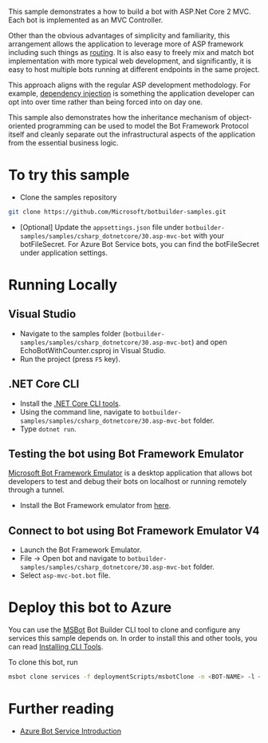 ﻿This sample demonstrates a how to build a bot with ASP.Net Core 2 MVC. Each bot is implemented as an MVC Controller.

Other than the obvious advantages of simplicity and familiarity, this arrangement allows the application to leverage more of ASP framework including such things as [routing](https://docs.microsoft.com/en-us/aspnet/core/fundamentals/routing?view=aspnetcore-2.1).
It is also easy to freely mix and match bot implementation with more typical web development, and significantly, it is easy to host multiple bots running at different endpoints in the same project.

This approach aligns with the regular ASP development methodology. For example, [dependency injection](https://docs.microsoft.com/en-us/aspnet/core/fundamentals/dependency-injection?view=aspnetcore-2.1) is something the application developer can opt into over time rather than being forced into on day one.

This sample also demonstrates how the inheritance mechanism of object-oriented programming can be used to model the Bot Framework Protocol itself and cleanly separate out the infrastructural aspects of the application from the essential business logic.

# To try this sample
- Clone the samples repository
```bash
git clone https://github.com/Microsoft/botbuilder-samples.git
```
- [Optional] Update the `appsettings.json` file under `botbuilder-samples/samples/csharp_dotnetcore/30.asp-mvc-bot` with your botFileSecret.  For Azure Bot Service bots, you can find the botFileSecret under application settings.
# Running Locally
## Visual Studio
- Navigate to the samples folder (`botbuilder-samples/samples/csharp_dotnetcore/30.asp-mvc-bot`) and open EchoBotWithCounter.csproj in Visual Studio.
- Run the project (press `F5` key).

## .NET Core CLI
- Install the [.NET Core CLI tools](https://docs.microsoft.com/en-us/dotnet/core/tools/?tabs=netcore2x). 
- Using the command line, navigate to `botbuilder-samples/samples/csharp_dotnetcore/30.asp-mvc-bot` folder.
- Type `dotnet run`.

## Testing the bot using Bot Framework Emulator
[Microsoft Bot Framework Emulator](https://github.com/microsoft/botframework-emulator) is a desktop application that allows bot 
developers to test and debug their bots on localhost or running remotely through a tunnel.
- Install the Bot Framework emulator from [here](https://aka.ms/botframeworkemulator).

## Connect to bot using Bot Framework Emulator **V4**
- Launch the Bot Framework Emulator.
- File -> Open bot and navigate to `botbuilder-samples/samples/csharp_dotnetcore/30.asp-mvc-bot` folder.
- Select `asp-mvc-bot.bot` file.

# Deploy this bot to Azure
You can use the [MSBot](https://github.com/microsoft/botbuilder-tools) Bot Builder CLI tool to clone and configure any services this sample depends on. In order to install this and other tools, you can read [Installing CLI Tools](../../../Installing_CLI_tools.md).

To clone this bot, run
```bash
msbot clone services -f deploymentScripts/msbotClone -n <BOT-NAME> -l <Azure-location> --subscriptionId <Azure-subscription-id>
```
# Further reading
- [Azure Bot Service Introduction](https://docs.microsoft.com/en-us/azure/bot-service/bot-service-overview-introduction?view=azure-bot-service-4.0)
